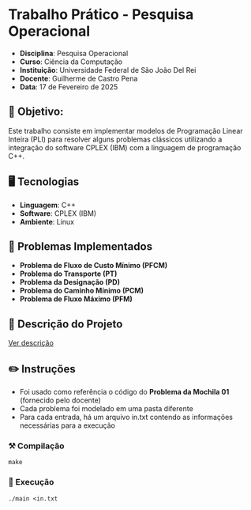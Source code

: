# Trabalho Prático - Pesquisa Operacional

- **Disciplina**: Pesquisa Operacional
- **Curso**: Ciência da Computação
- **Instituição**: Universidade Federal de São João Del Rei
- **Docente**: Guilherme de Castro Pena
- **Data**: 17 de Fevereiro de 2025

## 📖 Objetivo:

Este trabalho consiste em implementar modelos de Programação Linear Inteira (PLI) para resolver alguns problemas clássicos utilizando a 
integração do software CPLEX (IBM) com a linguagem de programação C++.

## 🖥️ Tecnologias

- **Linguagem**: C++
- **Software**: CPLEX (IBM)
- **Ambiente**: Linux

## 🧠 Problemas Implementados

- **Problema de Fluxo de Custo Mínimo (PFCM)**
- **Problema do Transporte (PT)**
- **Problema da Designação (PD)**
- **Problema do Caminho Mínimo (PCM)**
- **Problema de Fluxo Máximo (PFM)**

## 📝​ Descrição do Projeto

[Ver descrição](./descricao.pdf)

## ✏️ Instruções

- Foi usado como referência o código do **Problema da Mochila 01** (fornecido pelo docente)
- Cada problema foi modelado em uma pasta diferente
- Para cada entrada, há um arquivo in.txt contendo as informações necessárias para a execução

### ⚒️ Compilação

```
make
````

### 🚀 Execução

````
./main <in.txt
````
